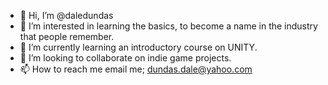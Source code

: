 - 👋 Hi, I’m @daledundas
- 👀 I’m interested in learning the basics, to become a name in the industry that people remember.
- 🌱 I’m currently learning an introductory course on UNITY.
- 💞️ I’m looking to collaborate on indie game projects.
- 📫 How to reach me email me; dundas.dale@yahoo.com

<!---
daledundas/daledundas is a ✨ special ✨ repository because its `README.md` (this file) appears on your GitHub profile.
You can click the Preview link to take a look at your changes.
--->

